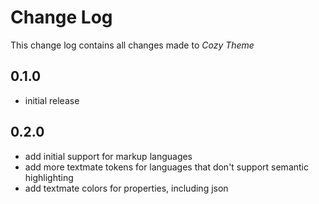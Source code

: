 # Change Log

This change log contains all changes made to *Cozy Theme*

## 0.1.0

- initial release

## 0.2.0

- add initial support for markup languages
- add more textmate tokens for languages that don't support semantic highlighting
- add textmate colors for properties, including json
